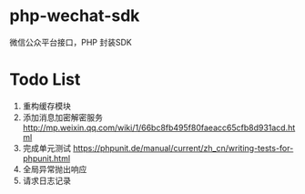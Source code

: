 # php-wechat-sdk
微信公众平台接口，PHP 封装SDK

# Todo List

1. 重构缓存模块
2. 添加消息加密解密服务 http://mp.weixin.qq.com/wiki/1/66bc8fb495f80faeacc65cfb8d931acd.html
3. 完成单元测试 https://phpunit.de/manual/current/zh_cn/writing-tests-for-phpunit.html
4. 全局异常抛出响应
5. 请求日志记录

